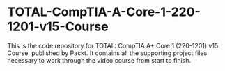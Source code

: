 # TOTAL-CompTIA-A-Core-1-220-1201-v15-Course
This is the code repository for TOTAL: CompTIA A+ Core 1 (220-1201) v15 Course, published by Packt. It contains all the supporting project files necessary to work through the video course from start to finish.
